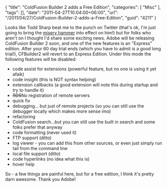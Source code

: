 {
	"title": "ColdFusion Builder 2 adds a Free Edition",
	"categories": [
		"Misc"
	],
	"tags": [],
	"date": "2011-04-27T10:04:00+06:00",
	"url": "/2011/04/27/ColdFusion-Builder-2-adds-a-Free-Edition",
	"guid": "4211"
}

Looks like Todd Sharp beat me to the punch on Twitter (that's ok, I'm just going to bring the <a href="http://www.raymondcamden.com/index.cfm/2011/4/26/Bring-the-Misery-Hammer-down-on-your-trolls">misery hammer</a> into effect on him!) but for folks who aren't on I thought I'd share some exciting news. Adobe will be releasing ColdFusion Builder 2 soon, and one of the new features is an "Express" edition. After your 60 day trial ends (which you have to admit is a good long trial!), CFBuilder2 will revert to an Express Edition. Under this mode the following features will be disabled:

<ul>
<li>code assist for extensions (powerful feature, but no one is using it yet afaik)
<li>code insight (this is NOT syntax helping)
<li>extension callbacks (a good extension will note this during startup and try to handle it)
<li><strike>RDS</strike>No registration of remote servers
<li>quick fix
<li>debugging... but just of remote projects (so you can still use the debugger locally which makes more sense imo)
<li>refactoring
<li>ColdFusion search...but you can still use the built in search and some folks prefer that anyway 
<li>code formatting (never used it)
<li>FTP support (ditto)
<li>log viewer - you can add this from other sources, or even just simply run tail from the command line
<li>local file support (ditto)
<li>code hyperlinks (no idea what this is)
<li>hover help
</ul>

So - a few things are painful here, but for a free edition, I think it's pretty darn awesome. Thank you Adobe!